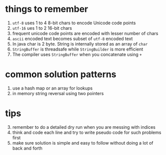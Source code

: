 # things to remember

1. `utf-8` uses 1 to 4 8-bit chars to encode Unicode code points
2. `utf-16` ues 1 to 2 16-bit chars
3. frequent unicode code points are encoded with lesser number of chars
4. `ascii` encoded text becomes subset of `utf-8` encoded text
5.  In java char is 2 byte. String is internally stored as an array of `char`
6. `StringBuffer` is threadsafe while `StringBuilder` is more efficient
7. The compiler uses `StringBuffer` when you concatenate using `+`

# common solution patterns
1. use a hash map or an array for lookups
2. in memory string reversal using two pointers

# tips
3. remember to do a detailed dry run when you are messing with indices
4. think and code each line and try to write pseudo code for such problems first
5. make sure solution is simple and easy to follow without doing a lot of back and forth
 

